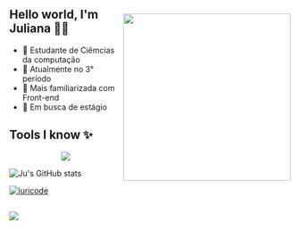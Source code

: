 <img style="margin-top: 40px;" align="right" width="300" src="https://media.giphy.com/media/9lyuDkgZJ4OBO/giphy.gif?cid=ecf05e47zg8u5wvq1cf84fpk1cvhjr6k8tdhw64qvfqe4ik5&ep=v1_gifs_related&rid=giphy.gif&ct=g">

## Hello world, I'm Juliana 👋🏼

- 🔭 Estudante de Ciêmcias da computação
- 🌱 Atualmente no 3° período
- 👯 Mais familiarizada com Front-end
- 🤔 Em busca de estágio

## Tools I know ✨

<p align="center">
    <img src="https://skillicons.dev/icons?i=js,html,css,java,python,c" />
</p>


![Ju's GitHub stats](https://github-readme-stats.vercel.app/api?username=jualvestm&theme=dark&show_icons=true)

[![iuricode](https://github-readme-stats.vercel.app/api/top-langs/?username=jualvestm&layout=compact)](https://github.com/jualvestm/github-readme-stats)

##

<div>
  <a href="https://www.linkedin.com/in/juliana-alves-thomaz-b17437266/" target="_blank"><img src="https://img.shields.io/badge/LinkedIn-0077B5?style=for-the-badge&logo=linkedin&logoColor=white" target="_blank"><a/>
</div>
